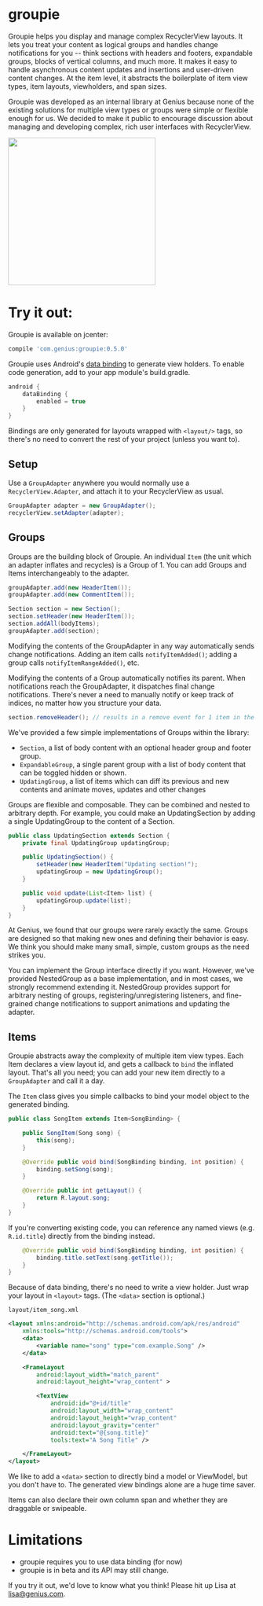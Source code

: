 # groupie

Groupie helps you display and manage complex RecyclerView layouts.  It lets you treat your content as logical groups and handles change notifications for you -- think sections with headers and footers, expandable groups, blocks of vertical columns, and much more.  It makes it easy to handle asynchronous content updates and insertions and user-driven content changes.  At the item level, it abstracts the boilerplate of item view types, item layouts, viewholders, and span sizes.  

Groupie was developed as an internal library at Genius because none of the existing solutions for multiple view types or groups were simple or flexible enough for us.  We decided to make it public to encourage discussion about managing and developing complex, rich user interfaces with RecyclerView. 
 

<img src="http://i.imgur.com/eftOE0v.gif" width="300px"/>

# Try it out:

Groupie is available on jcenter:

```gradle
compile 'com.genius:groupie:0.5.0'
```

Groupie uses Android's [data binding](https://developer.android.com/topic/libraries/data-binding/index.html) to generate view holders.  To enable code generation, add to your app module's build.gradle.

```gradle
android {
    dataBinding {
        enabled = true
    }
}
```
Bindings are only generated for layouts wrapped with `<layout/>` tags, so there's no need to convert the rest of your project (unless you want to).  
    
## Setup

Use a `GroupAdapter` anywhere you would normally use a `RecyclerView.Adapter`, and attach it to your RecyclerView as usual.

```java
GroupAdapter adapter = new GroupAdapter();
recyclerView.setAdapter(adapter);
```
    
## Groups

Groups are the building block of Groupie.  An individual `Item` (the unit which an adapter inflates and recycles) is a Group of 1.  You can add Groups and Items interchangeably to the adapter.

```java
groupAdapter.add(new HeaderItem());
groupAdapter.add(new CommentItem());

Section section = new Section();
section.setHeader(new HeaderItem());
section.addAll(bodyItems);
groupAdapter.add(section);
```
    
Modifying the contents of the GroupAdapter in any way automatically sends change notifications.  Adding an item calls `notifyItemAdded()`; adding a group calls `notifyItemRangeAdded()`, etc.

Modifying the contents of a Group automatically notifies its parent.  When notifications reach the GroupAdapter, it dispatches final change notifications.  There's never a need to manually notify or keep track of indices, no matter how you structure your data.

```java
section.removeHeader(); // results in a remove event for 1 item in the adapter, at position 2
```
    
We've provided a few simple implementations of Groups within the library:
- `Section`, a list of body content with an optional header group and footer group.  
- `ExpandableGroup`, a single parent group with a list of body content that can be toggled hidden or shown.
- `UpdatingGroup`, a list of items which can diff its previous and new contents and animate moves, updates and other changes 
    
Groups are flexible and composable.  They can be combined and nested to arbitrary depth.  For example, you could make an UpdatingSection by adding a single UpdatingGroup to the content of a Section. 

```java
public class UpdatingSection extends Section {
    private final UpdatingGroup updatingGroup;

    public UpdatingSection() {
        setHeader(new HeaderItem("Updating section!");
        updatingGroup = new UpdatingGroup();
    }

    public void update(List<Item> list) {
        updatingGroup.update(list);
    }
}
```
    
At Genius, we found that our groups were rarely exactly the same.  Groups are designed so that making new ones and defining their behavior is easy.  We think you should make many small, simple, custom groups as the need strikes you.

You can implement the Group interface directly if you want.  However, we've provided NestedGroup as a base implementation, and in most cases, we strongly recommend extending it.  NestedGroup provides support for arbitrary nesting of groups, registering/unregistering listeners, and fine-grained change notifications to support animations and updating the adapter.
    
## Items

Groupie abstracts away the complexity of multiple item view types.  Each Item declares a view layout id, and gets a callback to `bind` the inflated layout.  That's all you need; you can add your new item directly to a `GroupAdapter` and call it a day.

The `Item` class gives you simple callbacks to bind your model object to the generated binding.  

```java
public class SongItem extends Item<SongBinding> {

    public SongItem(Song song) {
        this(song);
    }    

    @Override public void bind(SongBinding binding, int position) {
        binding.setSong(song);
    }

    @Override public int getLayout() {
        return R.layout.song;
    }
}
```

If you're converting existing code, you can reference any named views (e.g. `R.id.title`) directly from the binding instead.  
```java
    @Override public void bind(SongBinding binding, int position) {
        binding.title.setText(song.getTitle());
    }
}
```

Because of data binding, there's no need to write a view holder.  Just wrap your layout in `<layout>` tags.  (The `<data>` section is optional.)  

`layout/item_song.xml`
```xml
<layout xmlns:android="http://schemas.android.com/apk/res/android" 
    xmlns:tools="http://schemas.android.com/tools">
    <data>
        <variable name="song" type="com.example.Song" />
    </data>

    <FrameLayout 
        android:layout_width="match_parent"
        android:layout_height="wrap_content" >

        <TextView
            android:id="@+id/title"
            android:layout_width="wrap_content"
            android:layout_height="wrap_content"
            android:layout_gravity="center"
            android:text="@{song.title}"
            tools:text="A Song Title" />

    </FrameLayout>
</layout>
```

We like to add a `<data>` section to directly bind a model or ViewModel, but you don't have to.  The generated view bindings alone are a huge time saver.  

Items can also declare their own column span and whether they are draggable or swipeable.  

# Limitations
- groupie requires you to use data binding (for now)
- groupie is in beta and its API may still change.

If you try it out, we'd love to know what you think! Please hit up Lisa at lisa@genius.com.
